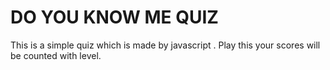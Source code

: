 # DO YOU KNOW ME QUIZ

This is a simple quiz which is made by javascript . Play this your scores will be counted with level.